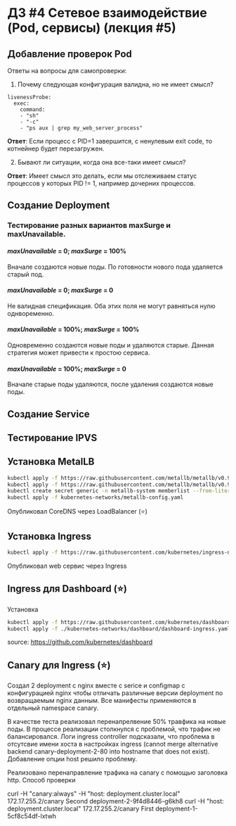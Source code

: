# ДЗ #4 Сетевое взаимодействие (Pod, сервисы) (лекция #5)

## Добавление проверок Pod

Ответы на вопросы для самопроверки:

1. Почему следующая конфигурация валидна, но не имеет смысл?
```
livenessProbe:
  exec:
    command:
    - "sh"
    - "-c"
    - "ps aux | grep my_web_server_process"
```
**Ответ**: Если процесс с PID=1 завершится, с ненулевым exit code, то котнейнер будет перезагружен.

2. Бывают ли ситуации, когда она все-таки имеет смысл?

**Ответ**: Имеет смысл это делать, если мы отслеживаем статус процессов у которых PID != 1, например дочерних процессов.

## Создание Deployment

### Тестирование разных вариантов maxSurge и maxUnavailable.
#### *maxUnavailable* = 0; *maxSurge* = 100%
Вначале создаются новые поды. По готовности нового пода удаляется старый под.

#### *maxUnavailable* = 0; *maxSurge* = 0
Не валидная спецификация. Оба этих поля не могут равняться нулю однвоременно.

#### *maxUnavailable* = 100%; *maxSurge* = 100%
Одновременно создаются новые поды и удаляются старые. Данная стратегия может привести к простою сервиса.

#### *maxUnavailable* = 100%; *maxSurge* = 0
Вначале старые поды удаляются, после удаления создаются новые поды.

## Создание Service
## Тестирование IPVS
## Установка MetalLB
```bash
kubectl apply -f https://raw.githubusercontent.com/metallb/metallb/v0.9.3/manifests/namespace.yaml
kubectl apply -f https://raw.githubusercontent.com/metallb/metallb/v0.9.3/manifests/metallb.yaml
kubectl create secret generic -n metallb-system memberlist --from-literal=secretkey="$(openssl rand -base64 128)"
kubectl apply -f kubernetes-networks/metallb-config.yaml
```
Опубликовал CoreDNS через LoadBalancer (⭐)

## Установка Ingress
```bash
kubectl apply -f https://raw.githubusercontent.com/kubernetes/ingress-nginx/master/deploy/static/provider/baremetal/deploy.yaml
```
Опубликовал web сервис через Ingress

## Ingress для Dashboard (⭐)
Установка
```bash
kubectl apply -f https://raw.githubusercontent.com/kubernetes/dashboard/v2.0.4/aio/deploy/recommended.yaml
kubectl apply -f ./kubernetes-networks/dashboard/dashboard-ingress.yaml
```
source: https://github.com/kubernetes/dashboard

## Canary для Ingress (⭐)
Создал 2 deployment с nginx вместе с serice и configmap с конфигурацией nginx чтобы отличать различные версии deployment по возвращаемым nginx данным. Все манифесты применяются в отдельный namespace canary.

В качестве теста реализовал перенапрелвение 50% травфика на новые поды. В процессе реализации столкнулся с проблемой, что трафик не балансировался. Логи ingress controller подсказали, что проблема в отсутсвие имени хоста в настройках ingress (cannot merge alternative backend canary-deployment-2-80 into hostname that does not exist). Добавление опции host решило проблему.

Реализовано перенаправление трафика на canary с помощью заголовка http. Способ проверки

curl -H "canary:always" -H "host: deployment.cluster.local" 172.17.255.2/canary
Second deployment-2-9f4d8446-g6kh8
curl -H "host: deployment.cluster.local" 172.17.255.2/canary 
First deployment-1-5cf8c54df-lxtwh